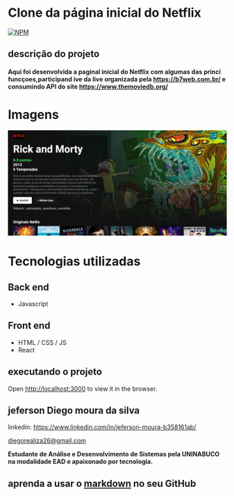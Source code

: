 #  Clone da página inicial do Netflix

[![NPM](https://img.shields.io/npm/l/react)](https://github.com/jeferson-moura/exemple-readme/blob/main/LICENSE)

##  descrição do  projeto

####  Aqui foi desenvolvida a paginal inicial do Netflix com algumas das princi funcçoes,participand   ive  da live  organizada pela  https://b7web.com.br/ e consumindo API do site https://www.themoviedb.org/
### 
# Imagens
![Alt ou título da imagem](https://github.com/jeferson-moura/Netflixclone/blob/main/src/netflixInitial.png?raw=true)


# Tecnologias utilizadas
## Back end
- Javascript
## Front end
- HTML / CSS / JS 
- React

## executando o projeto

Open [http://localhost:3000](http://localhost:3000) to view it in the browser.


## jeferson Diego moura da silva

linkedin:
https://www.linkedin.com/in/jeferson-moura-b358161ab/

diegorealiza26@gmail.com


**Estudante de Análise e Desenvolvimento de Sistemas pela UNINABUCO na modalidade EAD e 
apaixonado por tecnologia.**
## aprenda a usar o [markdown](https://docs.pipz.com/central-de-ajuda/learning-center/guia-basico-de-markdown#open) no seu GitHub




